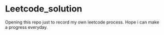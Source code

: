 # Leetcode_solution

Opening this repo just to record my own leetcode process.
Hope i can make a progress everyday.
